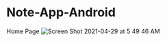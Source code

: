 # Note-App-Android
Home Page
![Screen Shot 2021-04-29 at 5 49 46 AM](https://user-images.githubusercontent.com/33275709/116534140-2b5a9800-a8b0-11eb-9909-e8403772e598.png)

